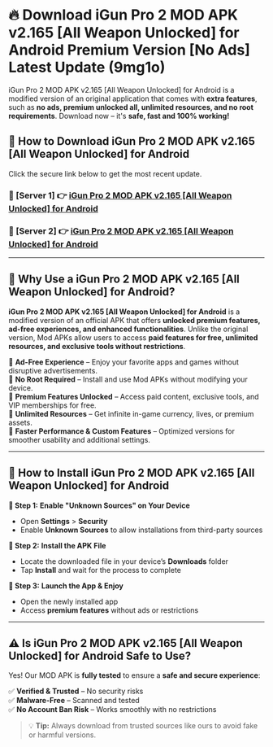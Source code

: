 # 🔥 Download iGun Pro 2 MOD APK v2.165 [All Weapon Unlocked] for Android Premium Version [No Ads] Latest Update (9mg1o) 

iGun Pro 2 MOD APK v2.165 [All Weapon Unlocked] for Android is a modified version of an original application that comes with **extra features**, such as **no ads, premium unlocked all, unlimited resources, and no root requirements**. Download now – it's **safe, fast and 100% working!**

## **📱 How to Download iGun Pro 2 MOD APK v2.165 [All Weapon Unlocked] for Android**  

Click the secure link below to get the most recent update.  

 ### **📌 [Server 1] 👉** [iGun Pro 2 MOD APK v2.165 [All Weapon Unlocked] for Android](https://apkcomod.com?title=iGun_Pro_2_MOD_APK_v2.165_[All_Weapon_Unlocked]_for_Android)

 ### **📌 [Server 2] 👉** [iGun Pro 2 MOD APK v2.165 [All Weapon Unlocked] for Android](https://apkcomod.com?title=iGun_Pro_2_MOD_APK_v2.165_[All_Weapon_Unlocked]_for_Android)

---

## **🤖 Why Use a iGun Pro 2 MOD APK v2.165 [All Weapon Unlocked] for Android?**  

**iGun Pro 2 MOD APK v2.165 [All Weapon Unlocked] for Android** is a modified version of an official APK that offers **unlocked premium features, ad-free experiences, and enhanced functionalities**. Unlike the original version, Mod APKs allow users to access **paid features for free, unlimited resources, and exclusive tools without restrictions**.

🔽 **Ad-Free Experience** – Enjoy your favorite apps and games without disruptive advertisements.  
🔽 **No Root Required** – Install and use Mod APKs without modifying your device.  
🔽 **Premium Features Unlocked** – Access paid content, exclusive tools, and VIP memberships for free.  
🔽 **Unlimited Resources** – Get infinite in-game currency, lives, or premium assets.  
🔽 **Faster Performance & Custom Features** – Optimized versions for smoother usability and additional settings.  

---

## **🚀 How to Install iGun Pro 2 MOD APK v2.165 [All Weapon Unlocked] for Android**  

**🔹 Step 1:** **Enable "Unknown Sources" on Your Device**  
- Open **Settings** > **Security**  
- Enable **Unknown Sources** to allow installations from third-party sources  

**🔹 Step 2:** **Install the APK File**  
- Locate the downloaded file in your device’s **Downloads** folder  
- Tap **Install** and wait for the process to complete  

**🔹 Step 3:** **Launch the App & Enjoy**  
- Open the newly installed app  
- Access **premium features** without ads or restrictions  

---

## **⚠️ Is iGun Pro 2 MOD APK v2.165 [All Weapon Unlocked] for Android Safe to Use?**  

Yes! Our MOD APK is **fully tested** to ensure a **safe and secure experience**:

✅ **Verified & Trusted** – No security risks  
✅ **Malware-Free** – Scanned and tested  
✅ **No Account Ban Risk** – Works smoothly with no restrictions  

> 💡 **Tip:** Always download from trusted sources like ours to avoid fake or harmful versions.